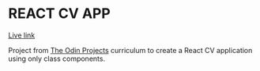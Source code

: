 # REACT CV APP

[Live link](https://ro-bu.github.io/cv_app/)

Project from [The Odin Projects](https://theodinproject.com/) curriculum to create a React CV application using only class components.
